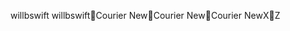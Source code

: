 
willbswift                                           
 w i l l b s w i f t    C o u r i e r   N e w  C o u r i e r   N e w          C o u r i e r   N e w XZ 
